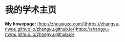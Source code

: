 # 我的学术主页

**My howepage:** [http://zhouxiuze.com/](https://zhangyu-nwpu.github.io/zhangyu.github.io/)https://zhangyu-nwpu.github.io/zhangyu.github.io/
